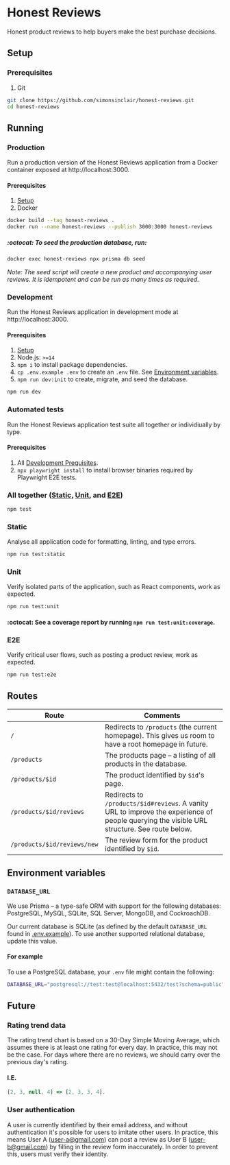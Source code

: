 # Honest Reviews

Honest product reviews to help buyers make the best purchase decisions.

## Setup

### Prerequisites

1. Git

```sh
git clone https://github.com/simonsinclair/honest-reviews.git
cd honest-reviews
```

## Running

### Production

Run a production version of the Honest Reviews application from a Docker container exposed at http://localhost:3000.

#### Prerequisites

1. [Setup](#setup)
2. Docker

```sh
docker build --tag honest-reviews .
docker run --name honest-reviews --publish 3000:3000 honest-reviews
```

##### :octocat: To seed the production database, run:

```sh
docker exec honest-reviews npx prisma db seed
```

_Note: The seed script will create a new product and accompanying user reviews. It is idempotent and can be run as many times as required._

### Development

Run the Honest Reviews application in development mode at http://localhost:3000.

#### Prerequisites

1. [Setup](#setup)
2. Node.js: `>=14`
3. `npm i` to install package dependencies.
4. `cp .env.example .env` to create an `.env` file. See [Environment variables](#environment-variables).
5. `npm run dev:init` to create, migrate, and seed the database.

```sh
npm run dev
```

### Automated tests

Run the Honest Reviews application test suite all together or individiually by type.

#### Prerequisites

1. All [Development Prequisites](#prerequisites-2).
2. `npx playwright install` to install browser binaries required by Playwright E2E tests.

### All together ([Static](#static), [Unit](#unit), and [E2E](#e2e))

```sh
npm test
```

### Static

Analyse all application code for formatting, linting, and type errors.

```sh
npm run test:static
```

### Unit

Verify isolated parts of the application, such as React components, work as expected.

```sh
npm run test:unit
```

#### :octocat: See a coverage report by running `npm run test:unit:coverage`.

### E2E

Verify critical user flows, such as posting a product review, work as expected.

```sh
npm run test:e2e
```

## Routes

| Route                       | Comments                                                                                                                                    |
| --------------------------- | ------------------------------------------------------------------------------------------------------------------------------------------- |
| `/`                         | Redirects to `/products` (the current homepage). This gives us room to have a root homepage in future.                                      |
| `/products`                 | The products page – a listing of all products in the database.                                                                              |
| `/products/$id`             | The product identified by `$id`'s page.                                                                                                     |
| `/products/$id/reviews`     | Redirects to `/products/$id#reviews`. A vanity URL to improve the experience of people querying the visible URL structure. See route below. |
| `/products/$id/reviews/new` | The review form for the product identified by `$id`.                                                                                        |

## Environment variables

### `DATABASE_URL`

We use Prisma – a type-safe ORM with support for the following databases: PostgreSQL, MySQL, SQLite, SQL Server, MongoDB, and CockroachDB.

Our current database is SQLite (as defined by the default `DATABASE_URL` found in [.env.example](.env.example)). To use another supported relational database, update this value.

#### For example

To use a PostgreSQL database, your `.env` file might contain the following:

```sh
DATABASE_URL="postgresql://test:test@localhost:5432/test?schema=public"
```

## Future

### Rating trend data

The rating trend chart is based on a 30-Day Simple Moving Average, which assumes there is at least one rating for every day. In practice, this may not be the case. For days where there are no reviews, we should carry over the previous day's rating.

#### I.E.

```ts
[2, 3, null, 4] => [2, 3, 3, 4].
```

### User authentication

A user is currently identified by their email address, and without authentication it's possible for users to imitate other users. In practice, this means User A (user-a@gmail.com) can post a review as User B (user-b@gmail.com) by filling in the review form inaccurately. In order to prevent this, users must verify their identity.
